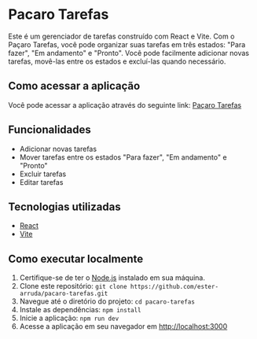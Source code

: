 # Pacaro Tarefas

Este é um gerenciador de tarefas construído com React e Vite. Com o Paçaro Tarefas, você pode organizar suas tarefas em três estados: "Para fazer", "Em andamento" e "Pronto". Você pode facilmente adicionar novas tarefas, movê-las entre os estados e excluí-las quando necessário.

## Como acessar a aplicação

Você pode acessar a aplicação através do seguinte link: [Paçaro Tarefas](https://ester-arruda.github.io/pacaro-tarefas/)

## Funcionalidades

- Adicionar novas tarefas
- Mover tarefas entre os estados "Para fazer", "Em andamento" e "Pronto"
- Excluir tarefas
- Editar tarefas

## Tecnologias utilizadas

- [React](https://reactjs.org/)
- [Vite](https://vitejs.dev/)

## Como executar localmente

1. Certifique-se de ter o [Node.js](https://nodejs.org/) instalado em sua máquina.
2. Clone este repositório: `git clone https://github.com/ester-arruda/pacaro-tarefas.git`
3. Navegue até o diretório do projeto: `cd pacaro-tarefas`
4. Instale as dependências: `npm install`
5. Inicie a aplicação: `npm run dev`
6. Acesse a aplicação em seu navegador em [http://localhost:3000](http://localhost:3000)
